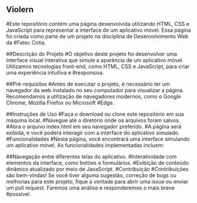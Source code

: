 ## Violern
#Este repositório contém uma página desenvolvida utilizando HTML, CSS e JavaScript para representar a interface de um aplicativo móvel. Essa página foi criada como parte de um projeto na disciplina de Desenvolvimento Web da #Fatec Cotia.

##Descrição do Projeto
#O objetivo deste projeto foi desenvolver uma interface visual interativa que simule a aparência de um aplicativo móvel. Utilizamos tecnologias front-end, como HTML, CSS e JavaScript, para criar uma experiência intuitiva e #responsiva.

##Pré-requisitos
#Antes de executar o projeto, é necessário ter um navegador da web instalado no seu computador para visualizar a página. Recomendamos a utilização de navegadores modernos, como o Google Chrome, Mozilla Firefox ou Microsoft #Edge.

##Instruções de Uso
#Faça o download ou clone este repositório em sua máquina local.
#Navegue até o diretório onde os arquivos foram salvos.
#Abra o arquivo index.html em seu navegador preferido.
#A página será exibida, e você poderá interagir com a interface do aplicativo simulado.
#Funcionalidades
#Nesta página, você encontrará uma interface simulando um aplicativo móvel. As funcionalidades implementadas incluem:

##Navegação entre diferentes telas do aplicativo.
#Interatividade com elementos da interface, como botões e formulários.
#Exibição de conteúdo dinâmico atualizado por meio de JavaScript.
#Contribuição
#Contribuições são bem-vindas! Se você tiver alguma sugestão, correção de bugs ou melhorias para este projeto, fique à vontade para abrir uma issue ou enviar um pull request. Faremos uma análise e responderemos o mais breve #possível.
